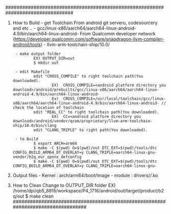 ################################################################################
1. How to Build
        - get Toolchain
                From android git serveru, codesourcery and etc ..
                - gcc/linux-x86/aarch64/aarch64-linux-android-4.9/bin/aarch64-linux-android-
                From Qualcomm developer network (https://developer.qualcomm.com/software/snapdragon-llvm-compiler-android/tools)
                - llvm-arm-toolchain-ship/10.0/
                
        - make output folder 
                EX) OUTPUT_DIR=out
                $ mkdir out

        - edit Makefile
                edit "CROSS_COMPILE" to right toolchain path(You downloaded).
                        EX)  CROSS_COMPILE=<android platform directory you download>/android/prebuilts/gcc/linux-x86/aarch64/aarch64-linux-android-4.9/bin/aarch64-linux-android-
                        Ex)  CROSS_COMPILE=/usr/local/toolchain/gcc/linux-x86/aarch64/aarch64-linux-android-4.9/bin/aarch64-linux-android- // check the location of toolchain
                edit "REAL_CC" to right toolchain path(You downloaded).
                        EX)  CC=<android platform directory you download>/android/vendor/qcom/proprietary/llvm-arm-toolchain-ship/10.0/bin/clang
                edit "CLANG_TRIPLE" to right path(You downloaded).

        - to Build
                $ export ARCH=arm64
                $ make -C $(pwd) O=$(pwd)/out DTC_EXT=$(pwd)/tools/dtc CONFIG_BUILD_ARM64_DT_OVERLAY=y CLANG_TRIPLE=aarch64-linux-gnu- vendor/b2q_eur_openx_defconfig
                $ make -C $(pwd) O=$(pwd)/out DTC_EXT=$(pwd)/tools/dtc CONFIG_BUILD_ARM64_DT_OVERLAY=y CLANG_TRIPLE=aarch64-linux-gnu-


2. Output files
        - Kernel : arch/arm64/boot/Image
        - module : drivers/*/*.ko

3. How to Clean
        Change to OUTPUT_DIR folder
        EX) /home/dpi/qb5_8815/workspace/P4_1716/android/out/target/product/b2q/out
        $ make clean
################################################################################
